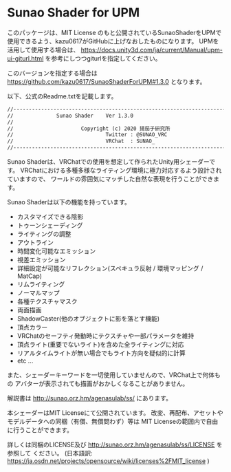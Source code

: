 # Sunao Shader for UPM

このパッケージは、MIT License のもと公開されているSunaoShaderをUPMで使用できるよう、kazu0617がGitHubに上げなおしたものになります。
UPMを活用して使用する場合は、 https://docs.unity3d.com/ja/current/Manual/upm-ui-giturl.html を参考にしつつgiturlを指定してください。

このバージョンを指定する場合は https://github.com/kazu0617/SunaoShaderForUPM#1.3.0 となります。

以下、公式のReadme.txtを記載します。

```txt
//-----------------------------------------------------------------------------
//              Sunao Shader    Ver 1.3.0
//
//                      Copyright (c) 2020 揚茄子研究所
//                              Twitter : @SUNAO_VRC
//                              VRChat  : SUNAO_
//-----------------------------------------------------------------------------
```

Sunao Shaderは、VRChatでの使用を想定して作られたUnity用シェーダーです。
VRChatにおける多種多様なライティング環境に極力対応するよう設計されていますので、
ワールドの雰囲気にマッチした自然な表現を行うことができます。 

Sunao Shaderは以下の機能を持っています。

- カスタマイズできる陰影
- トゥーンシェーディング
- ライティングの調整
- アウトライン
- 時間変化可能なエミッション
- 視差エミッション
- 詳細設定が可能なリフレクション(スペキュラ反射 / 環境マッピング / MatCap)
- リムライティング
- ノーマルマップ
- 各種テクスチャマスク
- 両面描画
- ShadowCaster(他のオブジェクトに影を落とす機能)
- 頂点カラー
- VRChatのセーフティ発動時にテクスチャや一部パラメータを維持
- 頂点ライト(重要でないライト)を含めた全ライティングに対応
- リアルタイムライトが無い場合でもライト方向を疑似的に計算
- etc ...

また、シェーダーキーワードを一切使用していませんので、VRChat上で何体もの
アバターが表示されても描画がおかしくなることがありません。

解説書は http://sunao.orz.hm/agenasulab/ss/ にあります。

本シェーダーはMIT Licenseにて公開されています。
改変、再配布、アセットやモデルデータへの同梱（有償、無償問わず）等は
MIT Licenseの範囲内で自由に行うことができます。

詳しくは同梱のLICENSE及び http://sunao.orz.hm/agenasulab/ss/LICENSE を参照して
ください。
(日本語訳: https://ja.osdn.net/projects/opensource/wiki/licenses%2FMIT_license )
